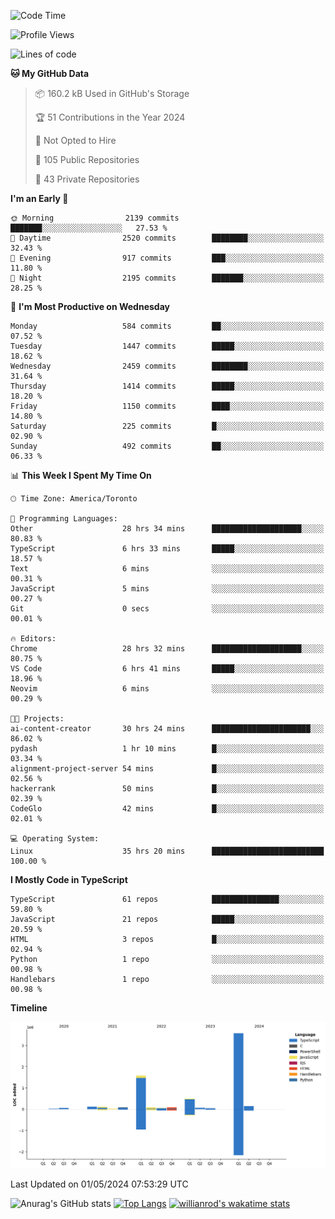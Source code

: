 <!--START_SECTION:waka-->
![Code Time](http://img.shields.io/badge/Code%20Time-1%2C498%20hrs%2054%20mins-blue)

![Profile Views](http://img.shields.io/badge/Profile%20Views-0-blue)

![Lines of code](https://img.shields.io/badge/From%20Hello%20World%20I%27ve%20Written-6.5%20million%20lines%20of%20code-blue)

**🐱 My GitHub Data** 

> 📦 160.2 kB Used in GitHub's Storage 
 > 
> 🏆 51 Contributions in the Year 2024
 > 
> 🚫 Not Opted to Hire
 > 
> 📜 105 Public Repositories 
 > 
> 🔑 43 Private Repositories 
 > 
**I'm an Early 🐤** 

```text
🌞 Morning                2139 commits        ███████░░░░░░░░░░░░░░░░░░   27.53 % 
🌆 Daytime                2520 commits        ████████░░░░░░░░░░░░░░░░░   32.43 % 
🌃 Evening                917 commits         ███░░░░░░░░░░░░░░░░░░░░░░   11.80 % 
🌙 Night                  2195 commits        ███████░░░░░░░░░░░░░░░░░░   28.25 % 
```
📅 **I'm Most Productive on Wednesday** 

```text
Monday                   584 commits         ██░░░░░░░░░░░░░░░░░░░░░░░   07.52 % 
Tuesday                  1447 commits        █████░░░░░░░░░░░░░░░░░░░░   18.62 % 
Wednesday                2459 commits        ████████░░░░░░░░░░░░░░░░░   31.64 % 
Thursday                 1414 commits        █████░░░░░░░░░░░░░░░░░░░░   18.20 % 
Friday                   1150 commits        ████░░░░░░░░░░░░░░░░░░░░░   14.80 % 
Saturday                 225 commits         █░░░░░░░░░░░░░░░░░░░░░░░░   02.90 % 
Sunday                   492 commits         ██░░░░░░░░░░░░░░░░░░░░░░░   06.33 % 
```


📊 **This Week I Spent My Time On** 

```text
🕑︎ Time Zone: America/Toronto

💬 Programming Languages: 
Other                    28 hrs 34 mins      ████████████████████░░░░░   80.83 % 
TypeScript               6 hrs 33 mins       █████░░░░░░░░░░░░░░░░░░░░   18.57 % 
Text                     6 mins              ░░░░░░░░░░░░░░░░░░░░░░░░░   00.31 % 
JavaScript               5 mins              ░░░░░░░░░░░░░░░░░░░░░░░░░   00.27 % 
Git                      0 secs              ░░░░░░░░░░░░░░░░░░░░░░░░░   00.01 % 

🔥 Editors: 
Chrome                   28 hrs 32 mins      ████████████████████░░░░░   80.75 % 
VS Code                  6 hrs 41 mins       █████░░░░░░░░░░░░░░░░░░░░   18.96 % 
Neovim                   6 mins              ░░░░░░░░░░░░░░░░░░░░░░░░░   00.29 % 

🐱‍💻 Projects: 
ai-content-creator       30 hrs 24 mins      ██████████████████████░░░   86.02 % 
pydash                   1 hr 10 mins        █░░░░░░░░░░░░░░░░░░░░░░░░   03.34 % 
alignment-project-server 54 mins             █░░░░░░░░░░░░░░░░░░░░░░░░   02.56 % 
hackerrank               50 mins             █░░░░░░░░░░░░░░░░░░░░░░░░   02.39 % 
CodeGlo                  42 mins             █░░░░░░░░░░░░░░░░░░░░░░░░   02.01 % 

💻 Operating System: 
Linux                    35 hrs 20 mins      █████████████████████████   100.00 % 
```

**I Mostly Code in TypeScript** 

```text
TypeScript               61 repos            ███████████████░░░░░░░░░░   59.80 % 
JavaScript               21 repos            █████░░░░░░░░░░░░░░░░░░░░   20.59 % 
HTML                     3 repos             █░░░░░░░░░░░░░░░░░░░░░░░░   02.94 % 
Python                   1 repo              ░░░░░░░░░░░░░░░░░░░░░░░░░   00.98 % 
Handlebars               1 repo              ░░░░░░░░░░░░░░░░░░░░░░░░░   00.98 % 
```



**Timeline**

![Lines of Code chart](https://raw.githubusercontent.com/wise-introvert/wise-introvert/master/assets/bar_graph.png)


 Last Updated on 01/05/2024 07:53:29 UTC
<!--END_SECTION:waka-->

![Anurag's GitHub stats](https://github-readme-stats.vercel.app/api?username=wise-introvert&count_private=true&show_icons=true)
[![Top Langs](https://github-readme-stats.vercel.app/api/top-langs/?username=wise-introvert&langs_count=10)](https://github.com/anuraghazra/github-readme-stats)
[![willianrod's wakatime stats](https://github-readme-stats.vercel.app/api/wakatime?username=wiseintrovert)](https://github.com/anuraghazra/github-readme-stats)
